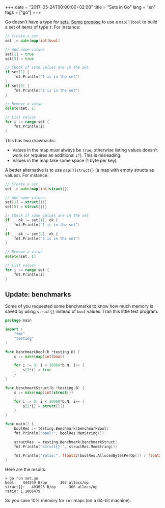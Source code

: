 +++
date = "2017-05-24T00:00:00+02:00"
title = "Sets in Go"
lang = "en"
tags = ["go"]
+++

Go doesn't have a type for [sets](https://en.wikipedia.org/wiki/Set_(abstract_data_type)). [Some](https://stackoverflow.com/questions/34018908/golang-why-dont-we-have-a-set-datastructure) [propose](https://softwareengineering.stackexchange.com/questions/177428/sets-data-structure-in-golang) to use a `map[T]bool` to build a set of items of type `T`. For instance:

```go
// Create a set
set := make(map[int]bool)

// Add some values
set[1] = true
set[5] = true

// Check if some values are in the set
if set[1] {
	fmt.Println("1 is in the set")
}
if set[2] {
	fmt.Println("2 is in the set")
}

// Remove a value
delete(set, 1)

// List values
for i := range set {
	fmt.Println(i)
}
```

This has two drawbacks:

* Values in the map _must_ always be `true`, otherwise listing values doesn't
  work (or requires an additional `if`). This is misleading.
* Values in the map take some space (1 byte per key).

A better alternative is to use `map[T]struct{}` (a map with empty structs as
values). For instance:

```go
// Create a set
set := make(map[int]struct{})

// Add some values
set[1] = struct{}{}
set[5] = struct{}{}

// Check if some values are in the set
if _, ok := set[1]; ok {
	fmt.Println("1 is in the set")
}
if _, ok := set[2]; ok {
	fmt.Println("2 is in the set")
}

// Remove a value
delete(set, 1)

// List values
for i := range set {
	fmt.Println(i)
}
```

## Update: benchmarks

Some of you requested some benchmarks to know how much memory is saved by using
`struct{}` instead of `bool` values. I ran this little test program:

```go
package main

import (
	"fmt"
	"testing"
)

func benchmarkBool(b *testing.B) {
	s := make(map[int]bool)

	for i := 0; i < 10000*b.N; i++ {
		s[2*i] = true
	}
}

func benchmarkStruct(b *testing.B) {
	s := make(map[int]struct{})

	for i := 0; i < 10000*b.N; i++ {
		s[2*i] = struct{}{}
	}
}

func main() {
	boolRes := testing.Benchmark(benchmarkBool)
	fmt.Println("bool:", boolRes.MemString())

	structRes := testing.Benchmark(benchmarkStruct)
	fmt.Println("struct{}:", structRes.MemString())

	fmt.Println("ratio:", float32(boolRes.AllocedBytesPerOp()) / float32(structRes.AllocedBytesPerOp()))
}
```

Here are the results:

```
> go run set.go
bool:   444249 B/op	     307 allocs/op
struct{}:   403625 B/op	     306 allocs/op
ratio: 1.1006479
```

So you save 10% memory for `int` maps (on a 64-bit machine).

